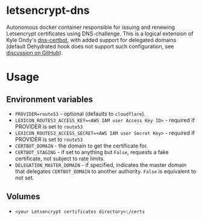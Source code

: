 # letsencrypt-dns
Autonomous docker container responsible for issuing and renewing Letsencrypt certificates using DNS-challenge. This is a logical extension of Kyle Ondy's [dns-certbot](https://hub.docker.com/r/kyleondy/dns-certbot/), with added support for delegated domains (default Dehydrated hook does not support such configuration, see [discussion on GitHub](https://github.com/AnalogJ/lexicon/issues/80)).

# Usage

## Environment variables

* `PROVIDER=route53` - optional (defaults to `cloudflare`).
* `LEXICON_ROUTE53_ACCESS_KEY=<AWS IAM user Access Key ID>` - required
if PROVIDER is set to `route53`
* `LEXICON_ROUTE53_ACCESS_SECRET=<AWS IAM user Secret Key>` - required
if PROVIDER is set to `route53`
* `CERTBOT_DOMAIN` - the domain to get the certificate for.
* `CERTBOT_STAGING` - if set to anything but `False`, requests a fake certificate,
not subject to rate limits.
* `DELEGATION_MASTER_DOMAIN` - if specified, indicates the master domain that
delegates `CERTBOT_DOMAIN` to another authority. `False` is equivalent to not set.

## Volumes

* `<your Letsencrypt certificates directory>:/certs`
